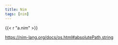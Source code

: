 ```yaml
---
title: Nim
tags: [nim]
---
```


{{< r "a.nim" >}}

<https://nim-lang.org/docs/os.html#absolutePath,string>
